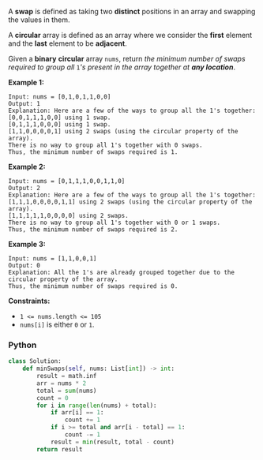 A  **swap**  is defined as taking two  **distinct**  positions in an array and swapping the values in them.

A  **circular**  array is defined as an array where we consider the  **first**  element and the  **last**  element to be
**adjacent**.

Given a  **binary**  **circular**  array  `nums`, return  _the minimum number of swaps required to group all_ `1`_'s
present in the array together at  **any location**_.

**Example 1:**

```
Input: nums = [0,1,0,1,1,0,0]
Output: 1
Explanation: Here are a few of the ways to group all the 1's together:
[0,0,1,1,1,0,0] using 1 swap.
[0,1,1,1,0,0,0] using 1 swap.
[1,1,0,0,0,0,1] using 2 swaps (using the circular property of the array).
There is no way to group all 1's together with 0 swaps.
Thus, the minimum number of swaps required is 1.
```

**Example 2:**

```
Input: nums = [0,1,1,1,0,0,1,1,0]
Output: 2
Explanation: Here are a few of the ways to group all the 1's together:
[1,1,1,0,0,0,0,1,1] using 2 swaps (using the circular property of the array).
[1,1,1,1,1,0,0,0,0] using 2 swaps.
There is no way to group all 1's together with 0 or 1 swaps.
Thus, the minimum number of swaps required is 2.
```

**Example 3:**

```
Input: nums = [1,1,0,0,1]
Output: 0
Explanation: All the 1's are already grouped together due to the circular property of the array.
Thus, the minimum number of swaps required is 0.
```

**Constraints:**

- `1 <= nums.length <= 105`
- `nums[i]`  is either  `0`  or  `1`.

### Python

```py
class Solution:
    def minSwaps(self, nums: List[int]) -> int:
        result = math.inf
        arr = nums * 2
        total = sum(nums)
        count = 0
        for i in range(len(nums) + total):
            if arr[i] == 1:
                count += 1
            if i >= total and arr[i - total] == 1:
                count -= 1
            result = min(result, total - count)
        return result
```